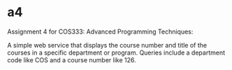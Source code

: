 # a4

Assignment 4 for COS333: Advanced Programming Techniques:

A simple web service that displays the course number and title of the courses in a specific department or program. Queries include a department code like COS and a course number like 126.
